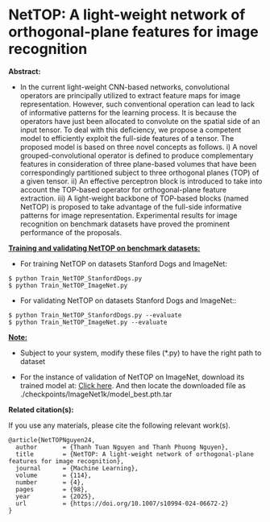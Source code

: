 # NetTOP: A light-weight network of orthogonal-plane features for image recognition

**Abstract:**

* In the current light-weight CNN-based networks, convolutional operators are
principally utilized to extract feature maps for image representation. However,
such conventional operation can lead to lack of informative patterns for the
learning process. It is because the operators have just been allocated to convolute on the spatial side of an input tensor. To deal with this deficiency, we
propose a competent model to efficiently exploit the full-side features of a tensor. The proposed model is based on three novel concepts as follows. i) A novel
grouped-convolutional operator is defined to produce complementary features in
consideration of three plane-based volumes that have been correspondingly partitioned subject to three orthogonal planes (TOP) of a given tensor. ii) An effective
perceptron block is introduced to take into account the TOP-based operator for
orthogonal-plane feature extraction. iii) A light-weight backbone of TOP-based
blocks (named NetTOP) is proposed to take advantage of the full-side informative patterns for image representation. Experimental results for image recognition
on benchmark datasets have proved the prominent performance of the proposals.

<u>**Training and validating NetTOP on benchmark datasets:**</u>

- For training NetTOP on datasets Stanford Dogs and ImageNet:
```
$ python Train_NetTOP_StanfordDogs.py
$ python Train_NetTOP_ImageNet.py
```
- For validating NetTOP on datasets Stanford Dogs and ImageNet::
```
$ python Train_NetTOP_StanfordDogs.py --evaluate
$ python Train_NetTOP_ImageNet.py --evaluate
```
<u>**Note:**</u>
- Subject to your system, modify these files (*.py) to have the right path to dataset

- For the instance of validation of NetTOP on ImageNet, download its trained model at: [Click here](https://drive.google.com/file/d/106AtFXm9mRM1vf-msBl-XUvvSVU-UZLM/view?usp=drive_link). And then locate the downloaded file as ./checkpoints/ImageNet1k/model_best.pth.tar

**Related citation(s):**

If you use any materials, please cite the following relevant work(s).

```
@article{NetTOPNguyen24,
  author       = {Thanh Tuan Nguyen and Thanh Phuong Nguyen},
  title        = {NetTOP: A light-weight network of orthogonal-plane features for image recognition},
  journal      = {Machine Learning},
  volume       = {114},
  number       = {4},
  pages        = {98},
  year         = {2025},
  url          = {https://doi.org/10.1007/s10994-024-06672-2}
}
```
